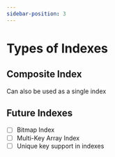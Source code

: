 ```yaml
---
sidebar-position: 3
---
```


# Types of Indexes

## Composite Index

Can also be used as a single index

## Future Indexes

- [ ] Bitmap Index
- [ ] Multi-Key Array Index
- [ ] Unique key support in indexes
